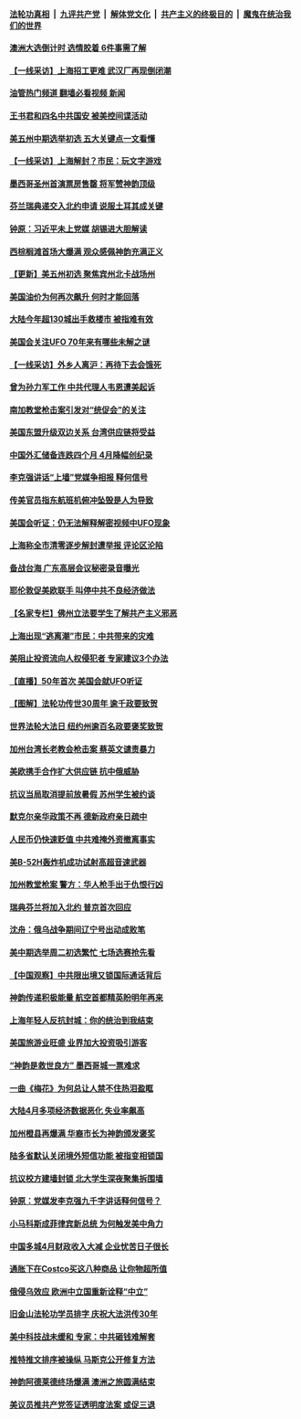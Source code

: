 ####  [法轮功真相](../../../../basic/blob/master/README.md?t=05190901) &nbsp;|&nbsp; [九评共产党](../../../../9ping.md/blob/master/README.md?t=05190901) &nbsp;|&nbsp; [解体党文化](../../../../jtdwh.md/blob/master/README.md?t=05190901)  &nbsp;|&nbsp; [共产主义的终极目的](../../../../gczydzjmd.md/blob/master/README.md?t=05190901) &nbsp;|&nbsp; [魔鬼在统治我们的世界](../../../../mgztzwmdsj.md/blob/master/README.md?t=05190901) 

#### [澳洲大选倒计时 选情胶着 6件事需了解](../pages/nf4514/n13740166.md?t=05190901) 

#### [【一线采访】上海招工更难 武汉厂再现倒闭潮](../pages/nf4514/n13740187.md?t=05190901) 

#### [油管热门频道 翻墙必看视频 新闻](http://45.76.130.85:81/youtube.html?05190901)

#### [王书君和四名中共国安 被美控间谍活动](../pages/nf4514/n13740137.md?t=05190901) 

#### [美五州中期选举初选 五大关键点一文看懂](../pages/nf4514/n13740083.md?t=05190901) 

#### [【一线采访】上海解封？市民：玩文字游戏](../pages/nf4514/n13740061.md?t=05190901) 

#### [墨西哥圣州首演票房售罄 将军赞神韵顶级](../pages/nf4514/n13739897.md?t=05190901) 

#### [芬兰瑞典递交入北约申请 说服土耳其成关键](../pages/nf4514/n13739804.md?t=05190901) 

#### [钟原：习近平未上党媒 胡锡进大胆解读](../pages/nf4514/n13739454.md?t=05190901) 

#### [西棕榈滩首场大爆满 观众感佩神韵充满正义](../pages/nf4514/n13739997.md?t=05190901) 

#### [【更新】美五州初选 聚焦宾州北卡战场州](../pages/nf4514/n13739350.md?t=05190901) 

#### [美国油价为何再次飙升 何时才能回落](../pages/nf4514/n13739319.md?t=05190901) 

#### [大陆今年超130城出手救楼市  被指难有效](../pages/nf4514/n13739556.md?t=05190901) 

#### [美国会关注UFO 70年来有哪些未解之谜](../pages/nf4514/n13739367.md?t=05190901) 

#### [【一线采访】外乡人离沪：再待下去会饿死](../pages/nf4514/n13739209.md?t=05190901) 

#### [曾为孙力军工作 中共代理人韦恩遭美起诉](../pages/nf4514/n13739487.md?t=05190901) 

#### [南加教堂枪击案引发对“统促会”的关注](../pages/nf4514/n13739539.md?t=05190901) 

#### [美国东盟升级双边关系 台湾供应链将受益](../pages/nf4514/n13739521.md?t=05190901) 

#### [中国外汇储备连跌四个月 4月降幅创纪录](../pages/nf4514/n13739541.md?t=05190901) 

#### [李克强讲话“上墙”党媒争相报 释何信号](../pages/nf4514/n13739256.md?t=05190901) 

#### [传美官员指东航班机俯冲坠毁是人为导致](../pages/nf4514/n13739368.md?t=05190901) 

#### [美国会听证：仍无法解释解密视频中UFO现象](../pages/nf4514/n13739309.md?t=05190901) 

#### [上海称全市清零逐步解封遭举报 评论区沦陷](../pages/nf4514/n13739174.md?t=05190901) 

#### [备战台海 广东高层会议秘密录音曝光](../pages/nf4514/n13739318.md?t=05190901) 

#### [耶伦敦促美欧联手 叫停中共不良经济做法](../pages/nf4514/n13739348.md?t=05190901) 

#### [【名家专栏】佛州立法要学生了解共产主义邪恶](../pages/nf4514/n13739214.md?t=05190901) 

#### [上海出现“逃离潮”市民：中共带来的灾难](../pages/nf4514/n13739175.md?t=05190901) 

#### [美阻止投资流向人权侵犯者 专家建议3个办法](../pages/nf4514/n13739120.md?t=05190901) 

#### [【直播】50年首次 美国会就UFO听证](../pages/nf4514/n13737995.md?t=05190901) 

#### [【图解】法轮功传世30周年 逾千政要致贺](../pages/nf4514/n13739257.md?t=05190901) 

#### [世界法轮大法日 纽约州逾百名政要褒奖致贺](../pages/nf4514/n13735132.md?t=05190901) 

#### [加州台湾长老教会枪击案 蔡英文谴责暴力](../pages/nf4514/n13739071.md?t=05190901) 

#### [美欧携手合作扩大供应链 抗中俄威胁](../pages/nf4514/n13739032.md?t=05190901) 

#### [抗议当局取消提前放暑假 苏州学生被约谈](../pages/nf4514/n13738981.md?t=05190901) 

#### [默克尔亲华政策不再 德新政府亲日疏中](../pages/nf4514/n13738962.md?t=05190901) 

#### [人民币仍快速贬值 中共难掩外资撤离事实](../pages/nf4514/n13738925.md?t=05190901) 

#### [美B-52H轰炸机成功试射高超音速武器](../pages/nf4514/n13738825.md?t=05190901) 

#### [加州教堂枪案 警方：华人枪手出于仇恨行凶](../pages/nf4514/n13738720.md?t=05190901) 

#### [瑞典芬兰将加入北约 普京首次回应](../pages/nf4514/n13738654.md?t=05190901) 

#### [沈舟：俄乌战争期间辽宁号出动成败笔](../pages/nf4514/n13737879.md?t=05190901) 

#### [美中期选举周二初选繁忙 七场选赛抢先看](../pages/nf4514/n13738480.md?t=05190901) 

#### [【中国观察】中共限出境又锁国际通话背后](../pages/nf4514/n13738584.md?t=05190901) 

#### [神韵传递积极能量 航空首都精英盼明年再来](../pages/nf4514/n13738484.md?t=05190901) 

#### [上海年轻人反抗封城：你的统治到我结束](../pages/nf4514/n13738588.md?t=05190901) 

#### [美国旅游业旺盛 业界加大投资吸引游客](../pages/nf4514/n13738532.md?t=05190901) 

#### [“神韵是救世良方” 墨西哥城一票难求](../pages/nf4514/n13738415.md?t=05190901) 

#### [一曲《梅花》为何总让人禁不住热泪盈眶](../pages/nf4514/n13737123.md?t=05190901) 

#### [大陆4月多项经济数据恶化 失业率飙高](../pages/nf4514/n13738358.md?t=05190901) 

#### [加州橙县再爆满 华裔市长为神韵颁发褒奖](../pages/nf4514/n13738247.md?t=05190901) 

#### [陆多省默认关闭境外短信功能 被指变相锁国](../pages/nf4514/n13738307.md?t=05190901) 

#### [抗议校方建墙封锁 北大学生深夜聚集拆围墙](../pages/nf4514/n13738065.md?t=05190901) 

#### [钟原：党媒发李克强九千字讲话释何信号？](../pages/nf4514/n13737062.md?t=05190901) 

#### [小马科斯成菲律宾新总统 为何触发美中角力](../pages/nf4514/n13737955.md?t=05190901) 

#### [中国多城4月财政收入大减 企业忧苦日子很长](../pages/nf4514/n13737994.md?t=05190901) 

#### [通胀下在Costco买这八种商品 让你物超所值](../pages/nf4514/n13733702.md?t=05190901) 

#### [俄侵乌效应 欧洲中立国重新诠释“中立”](../pages/nf4514/n13737941.md?t=05190901) 

#### [旧金山法轮功学员排字 庆祝大法洪传30年](../pages/nf4514/n13737229.md?t=05190901) 

#### [美中科技战未缓和 专家：中共砸钱难解套](../pages/nf4514/n13737767.md?t=05190901) 

#### [推特推文排序被操纵 马斯克公开修复方法](../pages/nf4514/n13737800.md?t=05190901) 

#### [神韵阿德莱德终场爆满 澳洲之旅圆满结束](../pages/nf4514/n13737842.md?t=05190901) 

#### [美议员推共产党签证透明度法案 或促三退](../pages/nf4514/n13737821.md?t=05190901) 

<img src='http://gfw-breaker.win/goodnews/indexes/nf4514.md' width='0px' height='0px'/>
